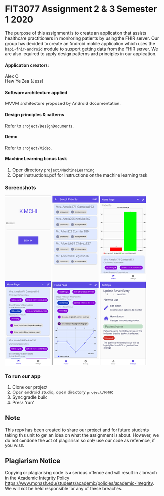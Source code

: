 # FIT3077 Assignment 2 & 3 Semester 1 2020

The purpose of this assignment is to create an application that assists healthcare practitioners in monitoring patients by using the FHIR server. Our group has decided to create an Android mobile application which uses the ```hapi-fhir-android``` module to support getting data from the FHIR server. We are also required to apply design patterns and principles in our application. 

#### Application creators: 
Alex O <br> 
Hew Ye Zea (Jess)

#### Software architecture applied
MVVM architecture proposed by Android documentation. 

#### Design principles & patterns 
Refer to ```project/DesignDocuments```.

#### Demo 
Refer to ```project/Video```.

#### Machine Learning bonus task
1. Open directory ```project/MachineLearning```
2. Open instructions.pdf for instructions on the machine learning task

### Screenshots 
<img src="./Screenshots/login.png" width="30%" height="30%"> <img src="./Screenshots/selecting.png" width="30%" height="30%"> <img src="./Screenshots/homepage.png" width="30%" height="30%"> <img src="./Screenshots/patientcard.png" width="30%" height="30%"> <img src="./Screenshots/patientchart.png" width="30%" height="30%"> <img src="./Screenshots/settings.png" width="30%" height="30%">

### To run our app
1. Clone our project
2. Open android studio, open directory ```project/KMHC```
3. Sync gradle build
4. Press 'run'

## Note

This repo has been created to share our project and for future students taking this unit to get an idea on what the assignment is about. However, we do not condone the act of plagiarism so only use our code as reference, if you wish.

## Plagiarism Notice

Copying or plagiarising code is a serious offence and will result in a breach in the Academic Integrity Policy
https://www.monash.edu/students/academic/policies/academic-integrity. We will not be held responsible for any of these breaches. 
